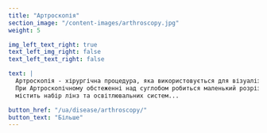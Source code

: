 ```yaml
---
title: "Артроскопія"
section_image: "/content-images/arthroscopy.jpg"
weight: 5

img_left_text_right: true
text_left_img_right: false
text_left_text_right: false

text: |
  Артроскопія - хірургічна процедура, яка використовується для візуалізації, діагностики і лікування патологій суглобів. 
  При Артроскопічному обстеженні над суглобом робиться маленький розріз, в який вставляється невеликий інструмент, що 
  містить набір лінз та освітлювальних систем...

button_href: "/ua/disease/arthroscopy/"
button_text: "Більше"
---
```

